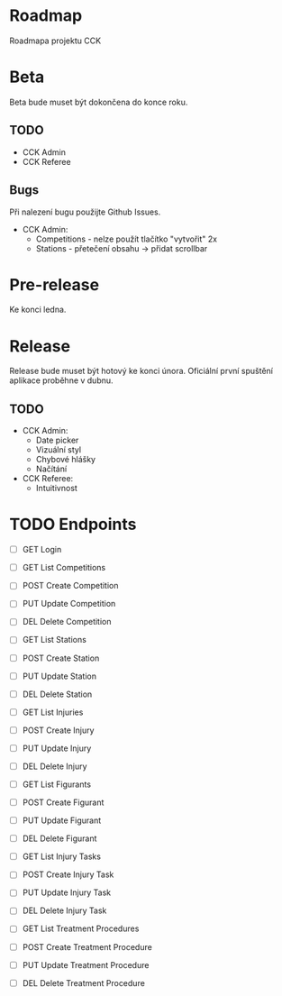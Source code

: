 # Roadmap

Roadmapa projektu CCK

# Beta

Beta bude muset být dokončena do konce roku.

## TODO

- CCK Admin
- CCK Referee

## Bugs

Při nalezení bugu použijte Github Issues.

- CCK Admin:
  - Competitions - nelze použít tlačítko "vytvořit" 2x
  - Stations - přetečení obsahu -> přidat scrollbar

# Pre-release

Ke konci ledna.

# Release

Release bude muset být hotový ke konci února. Oficiální první spuštění aplikace proběhne v dubnu.

## TODO

- CCK Admin:
  - Date picker
  - Vizuální styl
  - Chybové hlášky
  - Načítání
- CCK Referee:
  - Intuitivnost

# TODO Endpoints

- [ ] GET Login

- [ ] GET List Competitions
- [ ] POST Create Competition
- [ ] PUT Update Competition
- [ ] DEL Delete Competition

- [ ] GET List Stations
- [ ] POST Create Station
- [ ] PUT Update Station
- [ ] DEL Delete Station

- [ ] GET List Injuries
- [ ] POST Create Injury
- [ ] PUT Update Injury
- [ ] DEL Delete Injury

- [ ] GET List Figurants
- [ ] POST Create Figurant
- [ ] PUT Update Figurant
- [ ] DEL Delete Figurant

- [ ] GET List Injury Tasks
- [ ] POST Create Injury Task
- [ ] PUT Update Injury Task
- [ ] DEL Delete Injury Task

- [ ] GET List Treatment Procedures
- [ ] POST Create Treatment Procedure
- [ ] PUT Update Treatment Procedure
- [ ] DEL Delete Treatment Procedure
